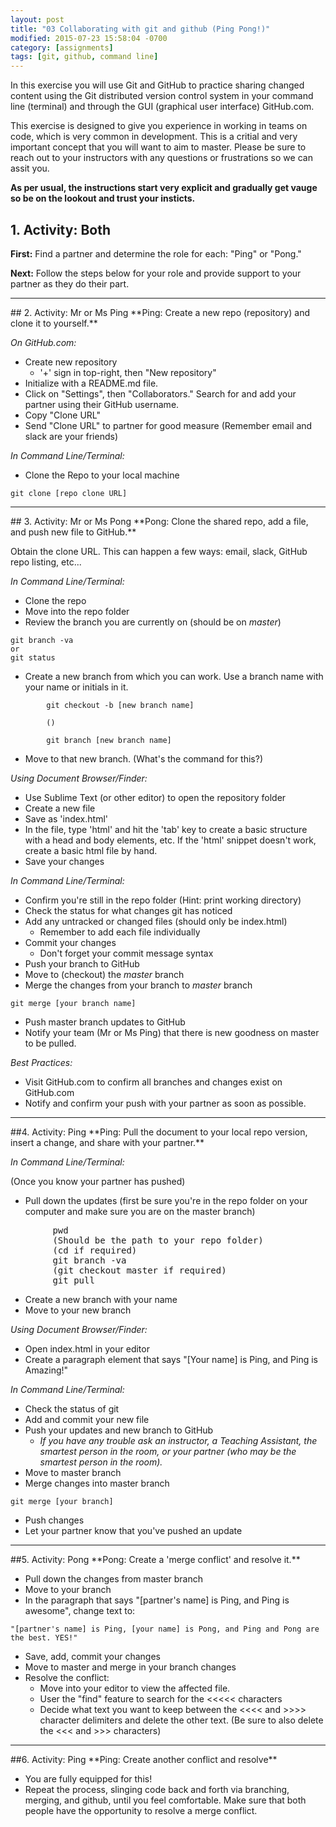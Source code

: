 ```yaml
---
layout: post
title: "03 Collaborating with git and github (Ping Pong!)"
modified: 2015-07-23 15:58:04 -0700
category: [assignments]
tags: [git, github, command line]
---
```


In this exercise you will use Git and GitHub to practice sharing changed content using the Git distributed version control system in your command line (terminal) and through the GUI (graphical user interface) GitHub.com.

This exercise is designed to give you experience in working in teams on code, which is very common in development. This is a critial and very important concept that you will want to aim to master. Please be sure to reach out to your instructors with any questions or frustrations so we can assit you.

**As per usual, the instructions start very explicit and gradually get vauge so be on the lookout and trust your insticts.**

## 1. Activity: Both

**First:** Find a partner and determine the role for each: "Ping" or "Pong."

**Next:** Follow the steps below for your role and provide support to your partner as they do their part.
<hr>
## 2. Activity: Mr or Ms Ping
**Ping: Create a new repo (repository) and clone it to yourself.**

_On GitHub.com:_

* Create new repository
	* '+' sign in top-right, then "New repository"
* Initialize with a README.md file.
* Click on "Settings", then "Collaborators." Search for and add your partner using their GitHub username.
* Copy "Clone URL"
* Send "Clone URL" to partner for good measure (Remember email and slack are your friends)

_In Command Line/Terminal:_

* Clone the Repo to your local machine

```
git clone [repo clone URL]
```
<hr>
## 3. Activity: Mr or Ms Pong
**Pong: Clone the shared repo, add a file, and push new file to GitHub.**

Obtain the clone URL. This can happen a few ways: email, slack, GitHub repo listing, etc...

_In Command Line/Terminal:_

* Clone the repo
* Move into the repo folder
* Review the branch you are currently on (should be on _master_)

```
git branch -va
or
git status
```

* Create a new branch from which you can work. Use a branch name with your name or initials in it.

```
		git checkout -b [new branch name]

		()

		git branch [new branch name]
```

* Move to that new branch. (What's the command for this?)

_Using Document Browser/Finder:_

* Use Sublime Text (or other editor) to open the repository folder
* Create a new file
* Save as 'index.html'
* In the file, type 'html' and hit the 'tab' key to create a basic structure with a head and body elements, etc. If the 'html' snippet doesn't work, create a basic html file by hand.
* Save your changes

_In Command Line/Terminal:_

* Confirm you're still in the repo folder (Hint: print working directory)
* Check the status for what changes git has noticed
* Add any untracked or changed files (should only be index.html)
	* Remember to add each file individually
* Commit your changes
	* Don't forget your commit message syntax
* Push your branch to GitHub
* Move to (checkout) the _master_ branch
* Merge the changes from your branch to _master_ branch

```
git merge [your branch name]
```

* Push master branch updates to GitHub
* Notify your team (Mr or Ms Ping) that there is new goodness on master to be pulled.

_Best Practices:_

* Visit GitHub.com to confirm all branches and changes exist on GitHub.com
* Notify and confirm your push with your partner as soon as possible.

<hr>
##4. Activity: Ping
**Ping: Pull the document to your local repo version, insert a change, and share with your partner.**

_In Command Line/Terminal:_

(Once you know your partner has pushed)

* Pull down the updates (first be sure you're in the repo folder on your computer and make sure you are on the master branch)

<pre>
		pwd
		(Should be the path to your repo folder)
		(cd if required)
		git branch -va
		(git checkout master if required)
		git pull
</pre>

* Create a new branch with your name
* Move to your new branch

_Using Document Browser/Finder:_

* Open index.html in your editor
* Create a paragraph element that says "[Your name] is Ping, and Ping is Amazing!"

_In Command Line/Terminal:_

* Check the status of git
* Add and commit your new file
* Push your updates and new branch to GitHub
	* _If you have any trouble ask an instructor, a Teaching Assistant, the smartest person in the room, or your partner (who may be the smartest person in the room)._
* Move to master branch
* Merge changes into master branch

```
git merge [your branch]
```

* Push changes
* Let your partner know that you've pushed an update

<hr>
##5. Activity: Pong
**Pong: Create a 'merge conflict' and resolve it.**

* Pull down the changes from master branch
* Move to your branch
* In the paragraph that says "[partner's name] is Ping, and Ping is awesome", change text to:

```
"[partner's name] is Ping, [your name] is Pong, and Ping and Pong are the best. YES!"
```

* Save, add, commit your changes
* Move to master and merge in your branch changes
* Resolve the conflict:
	* Move into your editor to view the affected file.
	* User the "find" feature to search for the <<<<< characters
	* Decide what text you want to keep between the <<<< and >>>> character delimiters and delete the other text. (Be sure to also delete the <<< and >>> characters)

<hr>
##6. Activity: Ping
**Ping: Create another conflict and resolve**

* You are fully equipped for this!
* Repeat the process, slinging code back and forth via branching, merging, and github, until you feel comfortable. Make sure that both people have the opportunity to resolve a merge conflict.
